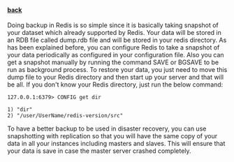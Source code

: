 #### [back](admin_main.md)

Doing backup in Redis is so simple since it is basically taking snapshot of your dataset which already supported by Redis. Your data will be stored in an RDB file called dump.rdb file and will be stored in your redis directory. As has been explained before, you can configure Redis to take a snapshot of your data periodically as configured in your configuration file. Also you can get a snapshot manually by running the command SAVE or BGSAVE to be run as background process. To restore your data, you just need to move this dump file to your Redis directory and then start up your server and that will be all. If you don't know your Redis directory, just run the below command:

````
127.0.0.1:6379> CONFIG get dir

1) "dir"
2) "/user/UserName/redis-version/src"
````

To have a better backup to be used in disaster recovery, you can use snapshotting with replication so that you will have the same copy of your data in all your instances including masters and slaves. This will ensure that your data is save in case the master server crashed completely. 


